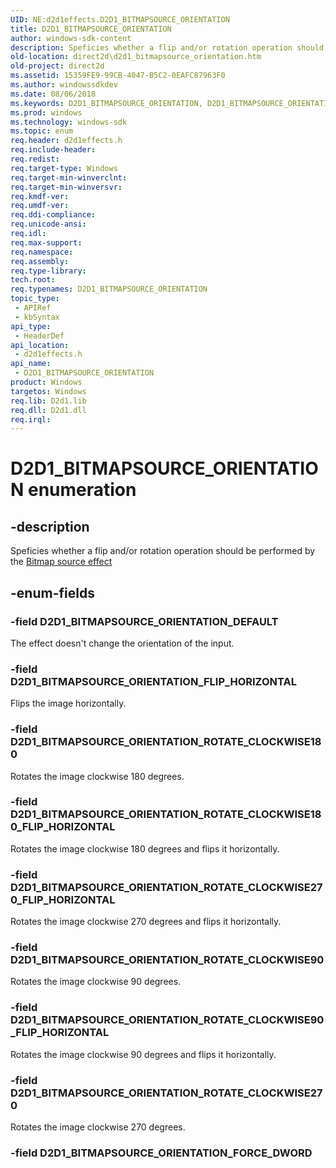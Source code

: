 ```yaml
---
UID: NE:d2d1effects.D2D1_BITMAPSOURCE_ORIENTATION
title: D2D1_BITMAPSOURCE_ORIENTATION
author: windows-sdk-content
description: Speficies whether a flip and/or rotation operation should be performed by the Bitmap source effect.
old-location: direct2d\d2d1_bitmapsource_orientation.htm
old-project: direct2d
ms.assetid: 15359FE9-99CB-4047-B5C2-0EAFC87963F0
ms.author: windowssdkdev
ms.date: 08/06/2018
ms.keywords: D2D1_BITMAPSOURCE_ORIENTATION, D2D1_BITMAPSOURCE_ORIENTATION enumeration [Direct2D], D2D1_BITMAPSOURCE_ORIENTATION_DEFAULT, D2D1_BITMAPSOURCE_ORIENTATION_FLIP_HORIZONTAL, D2D1_BITMAPSOURCE_ORIENTATION_ROTATE_CLOCKWISE180, D2D1_BITMAPSOURCE_ORIENTATION_ROTATE_CLOCKWISE180_FLIP_HORIZONTAL, D2D1_BITMAPSOURCE_ORIENTATION_ROTATE_CLOCKWISE270, D2D1_BITMAPSOURCE_ORIENTATION_ROTATE_CLOCKWISE270_FLIP_HORIZONTAL, D2D1_BITMAPSOURCE_ORIENTATION_ROTATE_CLOCKWISE90, D2D1_BITMAPSOURCE_ORIENTATION_ROTATE_CLOCKWISE90_FLIP_HORIZONTAL, d2d1effects/D2D1_BITMAPSOURCE_ORIENTATION, d2d1effects/D2D1_BITMAPSOURCE_ORIENTATION_DEFAULT, d2d1effects/D2D1_BITMAPSOURCE_ORIENTATION_FLIP_HORIZONTAL, d2d1effects/D2D1_BITMAPSOURCE_ORIENTATION_ROTATE_CLOCKWISE180, d2d1effects/D2D1_BITMAPSOURCE_ORIENTATION_ROTATE_CLOCKWISE180_FLIP_HORIZONTAL, d2d1effects/D2D1_BITMAPSOURCE_ORIENTATION_ROTATE_CLOCKWISE270, d2d1effects/D2D1_BITMAPSOURCE_ORIENTATION_ROTATE_CLOCKWISE270_FLIP_HORIZONTAL, d2d1effects/D2D1_BITMAPSOURCE_ORIENTATION_ROTATE_CLOCKWISE90, d2d1effects/D2D1_BITMAPSOURCE_ORIENTATION_ROTATE_CLOCKWISE90_FLIP_HORIZONTAL, direct2d.d2d1_bitmapsource_orientation
ms.prod: windows
ms.technology: windows-sdk
ms.topic: enum
req.header: d2d1effects.h
req.include-header: 
req.redist: 
req.target-type: Windows
req.target-min-winverclnt: 
req.target-min-winversvr: 
req.kmdf-ver: 
req.umdf-ver: 
req.ddi-compliance: 
req.unicode-ansi: 
req.idl: 
req.max-support: 
req.namespace: 
req.assembly: 
req.type-library: 
tech.root: 
req.typenames: D2D1_BITMAPSOURCE_ORIENTATION
topic_type:
 - APIRef
 - kbSyntax
api_type:
 - HeaderDef
api_location:
 - d2d1effects.h
api_name:
 - D2D1_BITMAPSOURCE_ORIENTATION
product: Windows
targetos: Windows
req.lib: D2d1.lib
req.dll: D2d1.dll
req.irql: 
---
```


# D2D1_BITMAPSOURCE_ORIENTATION enumeration


## -description


Speficies whether a flip and/or rotation operation should be performed by the <a href="https://msdn.microsoft.com/en-us/library/Hh706312(v=VS.85).aspx">Bitmap source effect</a>



## -enum-fields




### -field D2D1_BITMAPSOURCE_ORIENTATION_DEFAULT

The effect doesn't change the orientation of the input.


### -field D2D1_BITMAPSOURCE_ORIENTATION_FLIP_HORIZONTAL

Flips the image horizontally.


### -field D2D1_BITMAPSOURCE_ORIENTATION_ROTATE_CLOCKWISE180

Rotates the image clockwise 180 degrees.


### -field D2D1_BITMAPSOURCE_ORIENTATION_ROTATE_CLOCKWISE180_FLIP_HORIZONTAL

Rotates the image clockwise 180 degrees and flips it horizontally.


### -field D2D1_BITMAPSOURCE_ORIENTATION_ROTATE_CLOCKWISE270_FLIP_HORIZONTAL

Rotates the image clockwise 270 degrees and flips it horizontally.


### -field D2D1_BITMAPSOURCE_ORIENTATION_ROTATE_CLOCKWISE90

Rotates the image clockwise 90 degrees.


### -field D2D1_BITMAPSOURCE_ORIENTATION_ROTATE_CLOCKWISE90_FLIP_HORIZONTAL

Rotates the image clockwise 90 degrees and flips it horizontally. 


### -field D2D1_BITMAPSOURCE_ORIENTATION_ROTATE_CLOCKWISE270

Rotates the image clockwise 270 degrees.


### -field D2D1_BITMAPSOURCE_ORIENTATION_FORCE_DWORD



